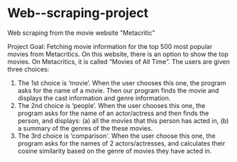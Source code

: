 # Web--scraping-project
Web scraping from the movie website "Metacritic"

Project Goal:
Fetching movie information for the top 500 most popular movies from Metacritics. On this website, there is an option to show the top movies. 
On Metacritics, it is called “Movies of All Time”.
The users are given three choices:
1. The 1st choice is ‘movie’. When the user chooses this one, the program asks for the name of a movie. Then our program finds the movie and displays the cast information and genre information.
2. The 2nd choice is ‘people’. When the user chooses this one, the program asks for the name of an actor/actress and then finds the person, and displays: (a) all the movies that this person has acted in, (b) a summary of the genres of the these movies.
3. The 3rd choice is ‘comparison'. When the user choose this one, the program asks for the names of 2 actors/actresses, and calculates their cosine similarity based on the genre of movies they have acted in.
